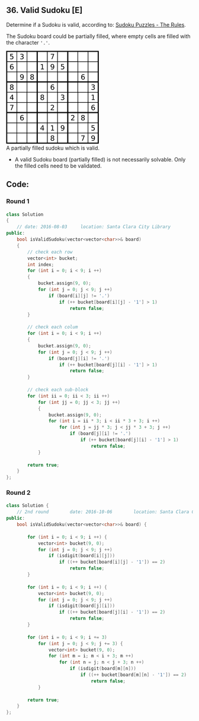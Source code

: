 ## 36. Valid Sudoku [E]
Determine if a Sudoku is valid, according to: [Sudoku Puzzles - The Rules](http://sudoku.com.au/TheRules.aspx).

The Sudoku board could be partially filled, where empty cells are filled with the character `'.'`.

![](https://github.com/ysong49/LeetCode-Note/blob/master/image/Sudoku.png)   
A partially filled sudoku which is valid.

- A valid Sudoku board (partially filled) is not necessarily solvable. Only the filled cells need to be validated.

## Code:
### Round 1
```c++
class Solution 
{
    // date: 2016-08-03     location: Santa Clara City Library
public:
    bool isValidSudoku(vector<vector<char>>& board) 
    {
        // check each row
        vector<int> bucket;
        int index;
        for (int i = 0; i < 9; i ++)
        {
            bucket.assign(9, 0);
            for (int j = 0; j < 9; j ++)
                if (board[i][j] != '.')
                    if (++ bucket[board[i][j] - '1'] > 1)
                        return false;
        }
        
        // check each colum
        for (int i = 0; i < 9; i ++)
        {
            bucket.assign(9, 0);
            for (int j = 0; j < 9; j ++)
                if (board[j][i] != '.')
                    if (++ bucket[board[j][i] - '1'] > 1)
                        return false;
        }
        
        // check each sub-block
        for (int ii = 0; ii < 3; ii ++)
            for (int jj = 0; jj < 3; jj ++)
            {
                bucket.assign(9, 0);
                for (int i = ii * 3; i < ii * 3 + 3; i ++)
                    for (int j = jj * 3; j < jj * 3 + 3; j ++)
                        if (board[j][i] != '.')
                            if (++ bucket[board[j][i] - '1'] > 1)
                                return false;
            }
        
        return true;
    }
};
```

### Round 2
```c++
class Solution {
    // 2nd round        date: 2016-10-06        location: Santa Clara Central Park Library
public:
    bool isValidSudoku(vector<vector<char>>& board) {
        
        for (int i = 0; i < 9; i ++) {
            vector<int> bucket(9, 0);
            for (int j = 0; j < 9; j ++)
                if (isdigit(board[i][j]))
                    if ((++ bucket[board[i][j] - '1']) == 2)
                        return false;
        }

        for (int i = 0; i < 9; i ++) {
            vector<int> bucket(9, 0);
            for (int j = 0; j < 9; j ++)
                if (isdigit(board[j][i]))
                    if ((++ bucket[board[j][i] - '1']) == 2)
                        return false;
        }
        
        for (int i = 0; i < 9; i += 3)
            for (int j = 0; j < 9; j += 3) {
                vector<int> bucket(9, 0);
                for (int m = i; m < i + 3; m ++) 
                    for (int n = j; n < j + 3; n ++) 
                        if (isdigit(board[m][n]))
                            if ((++ bucket[board[m][n] - '1']) == 2)
                                return false;
            }
            
        return true;
    }
};
```
